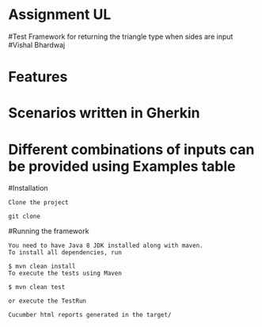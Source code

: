 # Assignment UL
#Test Framework for returning the triangle type when sides are input
#Vishal Bhardwaj

# Features
# Scenarios written in Gherkin
# Different combinations of inputs can be provided using Examples table


#Installation</H2>

    Clone the project
    
    git clone

#Running the framework

    You need to have Java 8 JDK installed along with maven.
    To install all dependencies, run
    
    $ mvn clean install
    To execute the tests using Maven
    
    $ mvn clean test

    or execute the TestRun

    Cucumber html reports generated in the target/




 
